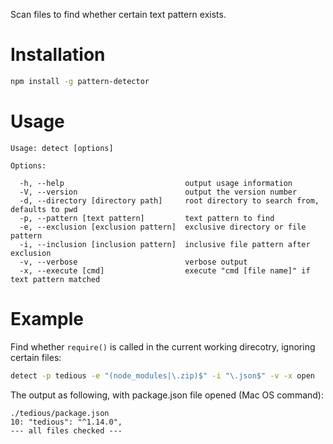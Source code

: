 Scan files to find whether certain text pattern exists.

# Installation

```bash
npm install -g pattern-detector
```

# Usage

```basg
Usage: detect [options]

Options:

  -h, --help                           output usage information
  -V, --version                        output the version number
  -d, --directory [directory path]     root directory to search from, defaults to pwd
  -p, --pattern [text pattern]         text pattern to find
  -e, --exclusion [exclusion pattern]  exclusive directory or file pattern
  -i, --inclusion [inclusion pattern]  inclusive file pattern after exclusion
  -v, --verbose                        verbose output
  -x, --execute [cmd]                  execute "cmd [file name]" if text pattern matched
```

# Example 

Find whether `require()` is called in the current working direcotry, ignoring certain files:

```bash
detect -p tedious -e "(node_modules|\.zip)$" -i "\.json$" -v -x open
```

The output as following, with package.json file opened (Mac OS command):

```
./tedious/package.json 
10: "tedious": "^1.14.0",
--- all files checked ---
```
